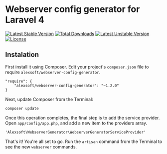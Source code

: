 # Webserver config generator for Laravel 4
[![Latest Stable Version](https://poser.pugx.org/alexsoft/webserver-config-generator/v/stable.svg)](https://packagist.org/packages/alexsoft/webserver-config-generator) [![Total Downloads](https://poser.pugx.org/alexsoft/webserver-config-generator/downloads.svg)](https://packagist.org/packages/alexsoft/webserver-config-generator) [![Latest Unstable Version](https://poser.pugx.org/alexsoft/webserver-config-generator/v/unstable.svg)](https://packagist.org/packages/alexsoft/webserver-config-generator) [![License](https://poser.pugx.org/alexsoft/webserver-config-generator/license.svg)](https://packagist.org/packages/alexsoft/webserver-config-generator)

## Instalation
First install it using Composer. Edit your project's `composer.json` file to require `alexsoft/webserver-config-generator`.

    "require": {
        "alexsoft/webserver-config-generator": "~1.2.0"
    }

Next, update Composer from the Terminal:

    composer update

Once this operation completes, the final step is to add the service provider. Open `app/config/app.php`, and add a new item to the providers array.

    'Alexsoft\WebserverGenerator\WebserverGeneratorServiceProvider'

That's it! You're all set to go. Run the `artisan` command from the Terminal to see the new `webserver` commands.
